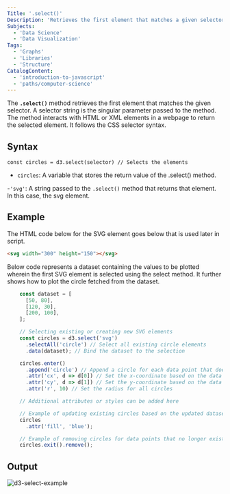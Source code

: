 ```yaml
---
Title: '.select()'
Description: 'Retrieves the first element that matches a given selector by specifying the selector string.'
Subjects:
  - 'Data Science'
  - 'Data Visualization'
Tags:
  - 'Graphs'
  - 'Libraries'
  - 'Structure'
CatalogContent:
  - 'introduction-to-javascript'
  - 'paths/computer-science'
---
```


The **`.select()`** method retrieves the first element that matches the given selector. A selector string is the singular parameter passed to the method. The method interacts with HTML or XML elements in a webpage to return the selected element. It follows the CSS selector syntax.

## Syntax 

```pseudo
const circles = d3.select(selector) // Selects the elements
```

- `circles`: A variable that stores the return value of the .select() method.

-`'svg'`: A string passed to the `.select()` method that returns that element. In this case, the svg element.

## Example 

The HTML code below for the SVG element goes below that is used later in script.

```html
<svg width="300" height="150"></svg>
```

Below code represents a dataset containing the values to be plotted wherein the first SVG element is selected using the select method. It further shows how to plot the circle fetched from the dataset.

```js
    const dataset = [
      [50, 80],
      [120, 30],
      [200, 100],
    ];

    // Selecting existing or creating new SVG elements
    const circles = d3.select('svg')
      .selectAll('circle') // Select all existing circle elements
      .data(dataset); // Bind the dataset to the selection

    circles.enter()
      .append('circle') // Append a circle for each data point that doesn't have a corresponding circle
      .attr('cx', d => d[0]) // Set the x-coordinate based on the data
      .attr('cy', d => d[1]) // Set the y-coordinate based on the data
      .attr('r', 10) // Set the radius for all circles

    // Additional attributes or styles can be added here

    // Example of updating existing circles based on the updated dataset
    circles
      .attr('fill', 'blue'); 

    // Example of removing circles for data points that no longer exist
    circles.exit().remove();
  ```

## Output

![d3-select-example](https://github.com/alimalim77/docs/blob/select-content-entry/media/d3-select-example.png)